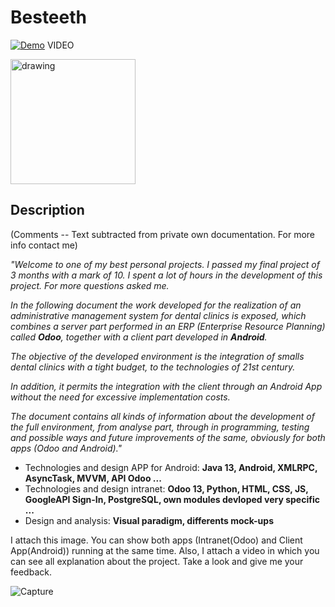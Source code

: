 # Besteeth
[![Demo](https://img.shields.io/badge/Click-Me)](https://youtu.be/KeFnfpeI3G0) VIDEO

<a href="https://youtu.be/KeFnfpeI3G0" target="_blank">
        <img src="https://github-production-user-asset-6210df.s3.amazonaws.com/55183734/277381984-f693077c-60e8-4132-abf9-238cdfb51aa0.png" alt="drawing" width="200"/>
</a>

## Description

(Comments -- Text subtracted from private own documentation. For more info contact me)

<i>"Welcome to one of my best personal projects. I passed my final project of 3 months with a mark of 10. I spent a lot of hours in the development of this project. For more questions asked me.

In the following document the work developed for the realization of an administrative management system for dental clinics is exposed, 
which combines a server part performed in an ERP (Enterprise Resource Planning) called <b>Odoo</b>, together with a client part developed in <b>Android</b>.


The objective of the developed environment is the integration of smalls dental clinics with a tight budget, to the technologies of 21st century.

<i>In addition, it permits the integration with the client through an Android App without the need for excessive implementation costs.</i>

The document contains all kinds of information about the development of the full environment, from analyse part, through in programming, testing and possible ways and future improvements of the same, obviously for both apps (Odoo and Android)."</i>

- Technologies and design APP for Android: <b>Java 13, Android, XMLRPC, AsyncTask, MVVM, API Odoo ...</b>
- Technologies and design intranet: <b>Odoo 13, Python, HTML, CSS, JS, GoogleAPI Sign-In, PostgreSQL, own modules devloped very specific ...</b>
- Design and analysis: <b>Visual paradigm, differents mock-ups</b>


I attach this image. You can show both apps (Intranet(Odoo) and Client App(Android)) running at the same time. Also, I attach a video in which you can see all explanation about the project. Take a look and give me your feedback.

<img src="https://i.ibb.co/1fwBBwd/Capture.jpg" alt="Capture" border="0">

